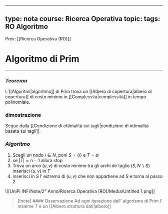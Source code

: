 
---
type: nota
course: Ricerca Operativa
topic: 
tags: RO Algoritmo
---

Prev: [[Ricerca Operativa (RO)]]

# Algoritmo di Prim
---


### *Teorema*

L’[[Algoritmi|algoritmo]] di Prim trova un [[Albero di copertura|albero di copertura]] di costo minimo in [[Complessita|complessità]] in tempo polinomiale.

### dimostrazione

Segue dalla [[Condizione di ottimalità sui tagli|condizione di ottimalità basata sui tagli]].

### *Algoritmo*

1. Scegli un nodo $i \in N$, poni $S = \{i\}$ e $T = \emptyset$
2. se $|T|= n-1$ allora stop
3. Trova un arco $(u,v)$ di costo minimo tra gli archi de taglio $(S,N \backslash S)$ inserisci $(u,v)$ in  $T$
4. inserisci in $S$ l’ estremo di $(u,v)$ che non appartiene ad $S$ e torna al passo $2$

![[UniPi INF/Note/2° Anno/Ricerca Operativa (RO)/Media/Untitled 1.png]]


>[!note] #### Osservazione
Ad ogni iterazione dell’ algorismo di Prim l‘ insieme  $T$ è un [[Albero struttura dati|albero]]

